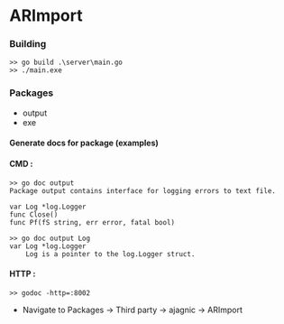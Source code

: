# ARImport

### Building
```console
>> go build .\server\main.go
>> ./main.exe
```

### Packages
*   output
*   exe
#### Generate docs for package (examples)
#### CMD :
```console
>> go doc output
Package output contains interface for logging errors to text file.

var Log *log.Logger
func Close()
func Pf(fS string, err error, fatal bool)
```
```console
>> go doc output Log
var Log *log.Logger
    Log is a pointer to the log.Logger struct.
```
#### HTTP :
```console
>> godoc -http=:8002
```
*   Navigate to Packages -> Third party -> ajagnic -> ARImport
